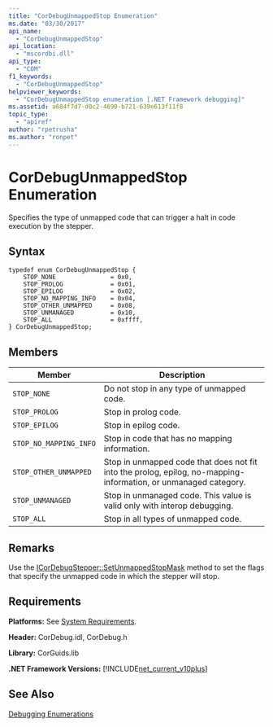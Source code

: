 ```yaml
---
title: "CorDebugUnmappedStop Enumeration"
ms.date: "03/30/2017"
api_name: 
  - "CorDebugUnmappedStop"
api_location: 
  - "mscordbi.dll"
api_type: 
  - "COM"
f1_keywords: 
  - "CorDebugUnmappedStop"
helpviewer_keywords: 
  - "CorDebugUnmappedStop enumeration [.NET Framework debugging]"
ms.assetid: a684f7d7-d0c2-4690-b721-639e613f11f8
topic_type: 
  - "apiref"
author: "rpetrusha"
ms.author: "ronpet"
---
```

# CorDebugUnmappedStop Enumeration
Specifies the type of unmapped code that can trigger a halt in code execution by the stepper.  

## Syntax  

```  
typedef enum CorDebugUnmappedStop {  
    STOP_NONE               = 0x0,  
    STOP_PROLOG             = 0x01,  
    STOP_EPILOG             = 0x02,  
    STOP_NO_MAPPING_INFO    = 0x04,  
    STOP_OTHER_UNMAPPED     = 0x08,  
    STOP_UNMANAGED          = 0x10,  
    STOP_ALL                = 0xffff,  
} CorDebugUnmappedStop;  
```  

## Members  


|Member|Description|  
|------------|-----------------|  
|`STOP_NONE`|Do not stop in any type of unmapped code.|  
|`STOP_PROLOG`|Stop in prolog code.|  
|`STOP_EPILOG`|Stop in epilog code.|  
|`STOP_NO_MAPPING_INFO`|Stop in code that has no mapping information.|  
|`STOP_OTHER_UNMAPPED`|Stop in unmapped code that does not fit into the prolog, epilog, no-mapping-information, or unmanaged category.|  
|`STOP_UNMANAGED`|Stop in unmanaged code. This value is valid only with interop debugging.|  
|`STOP_ALL`|Stop in all types of unmapped code.|  

## Remarks  
 Use the [ICorDebugStepper::SetUnmappedStopMask](../../../../docs/framework/unmanaged-api/debugging/icordebugstepper-setunmappedstopmask-method.md) method to set the flags that specify the unmapped code in which the stepper will stop.  

## Requirements  
 **Platforms:** See [System Requirements](../../../../docs/framework/get-started/system-requirements.md).  

 **Header:** CorDebug.idl, CorDebug.h  

 **Library:** CorGuids.lib  

 **.NET Framework Versions:** [!INCLUDE[net_current_v10plus](../../../../includes/net-current-v10plus-md.md)]  

## See Also  
 [Debugging Enumerations](../../../../docs/framework/unmanaged-api/debugging/debugging-enumerations.md)
